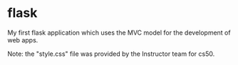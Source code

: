 # flask

My first flask application which uses the MVC model for the development of web apps.

Note: the "style.css" file was provided by the Instructor team for cs50.
